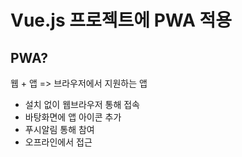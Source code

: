 # Vue.js 프로젝트에 PWA 적용 

## PWA?

웹 + 앱 => 브라우저에서 지원하는 앱 

* 설치 없이 웹브라우저 통해 접속 
* 바탕화면에 앱 아이콘 추가
* 푸시알림 통해 참여 
* 오프라인에서 접근 

